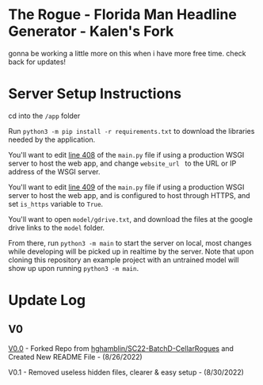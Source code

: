 # The Rogue - Florida Man Headline Generator - Kalen's Fork

gonna be working a little more on this when i have more free time. check back for updates!

# Server Setup Instructions

cd into the `/app` folder

Run `python3 -m pip install -r requirements.txt` to download the libraries needed by the application.

You'll want to edit [line 408](/app/main.py#L408) of the `main.py` file if using a production WSGI server to host the web app, and change `website_url ` to the URL or IP address of the WSGI server.

You'll want to edit [line 409](/app/main.py#L409) of the `main.py` file if using a production WSGI server to host the web app, and is configured to host through HTTPS, and set `is_https` variable to `True`.

You'll want to open `model/gdrive.txt`, and download the files at the google drive links to the `model` folder.

From there, run `python3 -m main` to start the server on local, most changes while developing will be picked up in realtime by the server. Note that upon cloning this repository an example project with an untrained model will show up upon running `python3 -m main`.


# Update Log
## V0
[V0.0](https://github.com/KalenShamy/SC22-BatchD-CellarRogues/tree/fc43e0129fa2c70ca03f2049cceb546fe19a0708) - Forked Repo from [hghamblin/SC22-BatchD-CellarRogues](https://github.com/hghamblin/SC22-BatchD-CellarRogues) and Created New README File - (8/26/2022)

V0.1 - Removed useless hidden files, clearer & easy setup - (8/30/2022)

